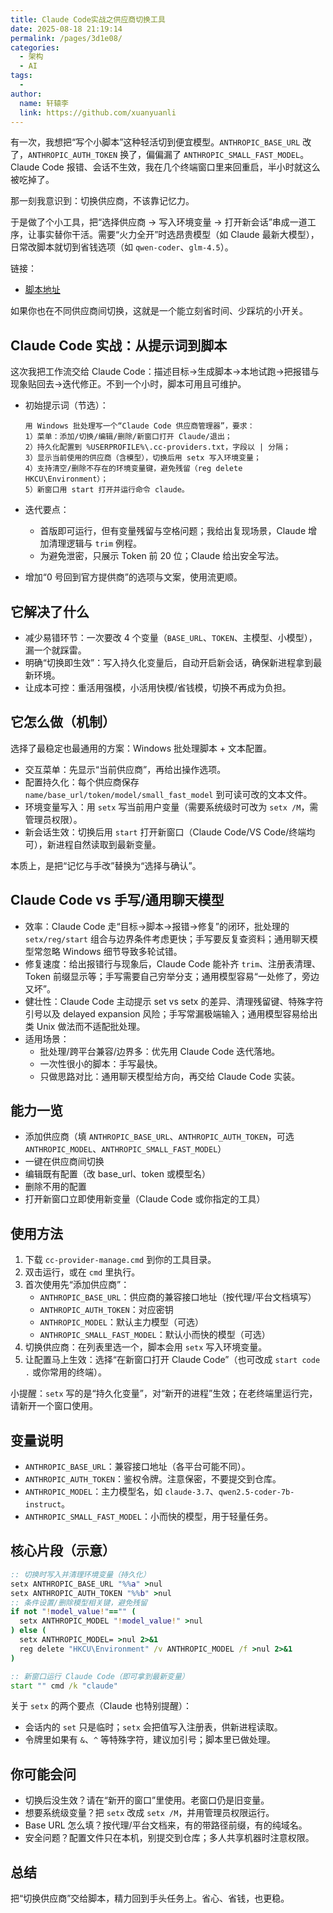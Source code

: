 ```yaml
---
title: Claude Code实战之供应商切换工具
date: 2025-08-18 21:19:14
permalink: /pages/3d1e08/
categories:
  - 架构
  - AI
tags:
  - 
author: 
  name: 轩辕李
  link: https://github.com/xuanyuanli
---
```

有一次，我想把“写个小脚本”这种轻活切到便宜模型。`ANTHROPIC_BASE_URL` 改了，`ANTHROPIC_AUTH_TOKEN` 换了，偏偏漏了 `ANTHROPIC_SMALL_FAST_MODEL`。Claude Code 报错、会话不生效，我在几个终端窗口里来回重启，半小时就这么被吃掉了。

那一刻我意识到：切换供应商，不该靠记忆力。

于是做了个小工具，把“选择供应商 → 写入环境变量 → 打开新会话”串成一道工序，让事实替你干活。需要“火力全开”时选昂贵模型（如 Claude 最新大模型），日常改脚本就切到省钱选项（如 `qwen-coder`、`glm-4.5`）。

<!-- more -->

链接：
- [脚本地址](https://github.com/xuanyuanli/blog/blob/main/docs/.vuepress/public/scripts/cc-provider-manage.cmd)

如果你也在不同供应商间切换，这就是一个能立刻省时间、少踩坑的小开关。

## Claude Code 实战：从提示词到脚本

这次我把工作流交给 Claude Code：描述目标→生成脚本→本地试跑→把报错与现象贴回去→迭代修正。不到一个小时，脚本可用且可维护。

- 初始提示词（节选）：
  ```text
  用 Windows 批处理写一个“Claude Code 供应商管理器”，要求：
  1）菜单：添加/切换/编辑/删除/新窗口打开 Claude/退出；
  2）持久化配置到 %USERPROFILE%\.cc-providers.txt，字段以 | 分隔；
  3）显示当前使用的供应商（含模型），切换后用 setx 写入环境变量；
  4）支持清空/删除不存在的环境变量键，避免残留（reg delete HKCU\Environment）；
  5）新窗口用 start 打开并运行命令 claude。
  ```

- 迭代要点：
  - 首版即可运行，但有变量残留与空格问题；我给出复现场景，Claude 增加清理逻辑与 `trim` 例程。
  - 为避免泄密，只展示 Token 前 20 位；Claude 给出安全写法。
- 增加“0 号回到官方提供商”的选项与文案，使用流更顺。

## 它解决了什么

- 减少易错环节：一次要改 4 个变量（`BASE_URL`、`TOKEN`、主模型、小模型），漏一个就踩雷。
- 明确“切换即生效”：写入持久化变量后，自动开启新会话，确保新进程拿到最新环境。
- 让成本可控：重活用强模，小活用快模/省钱模，切换不再成为负担。

## 它怎么做（机制）

选择了最稳定也最通用的方案：Windows 批处理脚本 + 文本配置。

- 交互菜单：先显示“当前供应商”，再给出操作选项。
- 配置持久化：每个供应商保存 `name/base_url/token/model/small_fast_model` 到可读可改的文本文件。
- 环境变量写入：用 `setx` 写当前用户变量（需要系统级时可改为 `setx /M`，需管理员权限）。
- 新会话生效：切换后用 `start` 打开新窗口（Claude Code/VS Code/终端均可），新进程自然读取到最新变量。

本质上，是把“记忆与手改”替换为“选择与确认”。

## Claude Code vs 手写/通用聊天模型

- 效率：Claude Code 走“目标→脚本→报错→修复”的闭环，批处理的 `setx/reg/start` 组合与边界条件考虑更快；手写要反复查资料；通用聊天模型常忽略 Windows 细节导致多轮试错。
- 修复速度：给出报错行与现象后，Claude Code 能补齐 `trim`、注册表清理、Token 前缀显示等；手写需要自己穷举分支；通用模型容易“一处修了，旁边又坏”。
- 健壮性：Claude Code 主动提示 set vs setx 的差异、清理残留键、特殊字符引号以及 delayed expansion 风险；手写常漏极端输入；通用模型容易给出类 Unix 做法而不适配批处理。
- 适用场景：
  - 批处理/跨平台兼容/边界多：优先用 Claude Code 迭代落地。
  - 一次性很小的脚本：手写最快。
  - 只做思路对比：通用聊天模型给方向，再交给 Claude Code 实装。

## 能力一览

- 添加供应商（填 `ANTHROPIC_BASE_URL`、`ANTHROPIC_AUTH_TOKEN`，可选 `ANTHROPIC_MODEL`、`ANTHROPIC_SMALL_FAST_MODEL`）
- 一键在供应商间切换
- 编辑既有配置（改 base_url、token 或模型名）
- 删除不用的配置
- 打开新窗口立即使用新变量（Claude Code 或你指定的工具）

## 使用方法

1. 下载 `cc-provider-manage.cmd` 到你的工具目录。
2. 双击运行，或在 `cmd` 里执行。
3. 首次使用先“添加供应商”：
   - `ANTHROPIC_BASE_URL`：供应商的兼容接口地址（按代理/平台文档填写）
   - `ANTHROPIC_AUTH_TOKEN`：对应密钥
   - `ANTHROPIC_MODEL`：默认主力模型（可选）
   - `ANTHROPIC_SMALL_FAST_MODEL`：默认小而快的模型（可选）
4. 切换供应商：在列表里选一个，脚本会用 `setx` 写入环境变量。
5. 让配置马上生效：选择“在新窗口打开 Claude Code”（也可改成 `start code .` 或你常用的终端）。

小提醒：`setx` 写的是“持久化变量”，对“新开的进程”生效；在老终端里运行完，请新开一个窗口使用。

## 变量说明

- `ANTHROPIC_BASE_URL`：兼容接口地址（各平台可能不同）。
- `ANTHROPIC_AUTH_TOKEN`：鉴权令牌。注意保密，不要提交到仓库。
- `ANTHROPIC_MODEL`：主力模型名，如 `claude-3.7`、`qwen2.5-coder-7b-instruct`。
- `ANTHROPIC_SMALL_FAST_MODEL`：小而快的模型，用于轻量任务。

## 核心片段（示意）

```bat
:: 切换时写入并清理环境变量（持久化）
setx ANTHROPIC_BASE_URL "%%a" >nul
setx ANTHROPIC_AUTH_TOKEN "%%b" >nul
:: 条件设置/删除模型相关键，避免残留
if not "!model_value!"=="" (
  setx ANTHROPIC_MODEL "!model_value!" >nul
) else (
  setx ANTHROPIC_MODEL= >nul 2>&1
  reg delete "HKCU\Environment" /v ANTHROPIC_MODEL /f >nul 2>&1
)

:: 新窗口运行 Claude Code（即可拿到最新变量）
start "" cmd /k "claude"
```

关于 `setx` 的两个要点（Claude 也特别提醒）：
- 会话内的 `set` 只是临时；`setx` 会把值写入注册表，供新进程读取。
- 令牌里如果有 `&`、`^` 等特殊字符，建议加引号；脚本里已做处理。

## 你可能会问

- 切换后没生效？请在“新开的窗口”里使用。老窗口仍是旧变量。
- 想要系统级变量？把 `setx` 改成 `setx /M`，并用管理员权限运行。
- Base URL 怎么填？按代理/平台文档来，有的带路径前缀，有的纯域名。
- 安全问题？配置文件只在本机，别提交到仓库；多人共享机器时注意权限。

## 总结
把“切换供应商”交给脚本，精力回到手头任务上。省心、省钱，也更稳。
